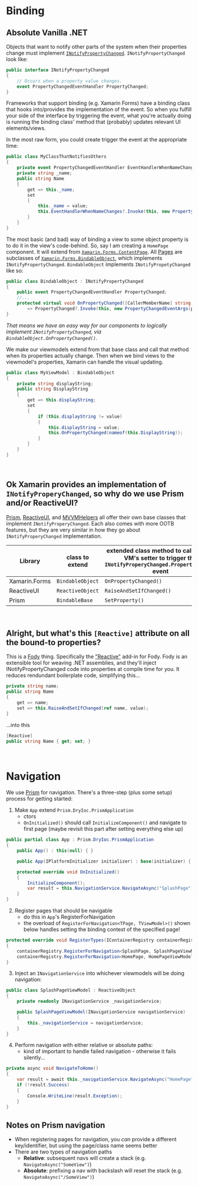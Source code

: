 # Binding

## Absolute Vanilla .NET
Objects that want to notify other parts of the system when their properties change must implement [`INotifyPropertyChanged`](https://learn.microsoft.com/en-us/dotnet/api/system.componentmodel.inotifypropertychanged?view=net-7.0).
`INotifyPropertyChanged` look like:
```c#
public interface INotifyPropertyChanged
{
    // Occurs when a property value changes.
    event PropertyChangedEventHandler PropertyChanged;
}
```

Frameworks that support binding (e.g. Xamarin Forms) have a binding class that hooks into/provides the implementation of the event. So when you fulfill your side of the interface by triggering the event, what you're actually doing is running the binding class' method that (probably) updates relevant UI elements/views.

In the most raw form, you could create trigger the event at the appropriate time:
```c#
public class MyClassThatNotifiesOthers
{
    private event PropertyChangedEventHandler EventHandlerWhenNameChanges;
    private string _name;
    public string Name
    {
        get => this._name;
        set
        {
            this._name = value;
            this.EventHandlerWhenNameChanges?.Invoke(this, new PropertyChangedEventArgs(nameof(Name)));
        }
    }
}
```

The most basic (and bad) way of binding a view to some object property is to do it in the view's code-behind.
So, say I am creating a `HomePage` component.
It will extend from [`Xamarin.Forms.ContentPage`](https://learn.microsoft.com/en-us/dotnet/api/xamarin.forms.contentpage?view=xamarin-forms).
All [Pages](https://learn.microsoft.com/en-us/xamarin/xamarin-forms/user-interface/controls/pages) are subclasses of [`Xamarin.Forms.BindableObject`](https://learn.microsoft.com/en-us/dotnet/api/xamarin.forms.bindableobject?view=xamarin-forms), which implements `INotifyPropertyChanged`.
`BindableObject` implements `INotifyPropetyChanged` like so:
```c#
public class BindableObject : INotifyPropertyChanged
{
    public event PropertyChangedEventHandler PropertyChanged;
    //...
    protected virtual void OnPropertyChanged([CallerMemberName] string propertyName = null)
        => PropertyChanged?.Invoke(this, new PropertyChangedEventArgs(propertyName));
}
```

_That means we have an easy way for our components to logically implement `INotifyPropertyChanged`, via `BindableObject.OnPropertyChanged()`._

We make our viewmodels extend from that base class and call that method when its properties actually change.
Then when we bind views to the viewmodel's properties, Xamarin can handle the visual updating.
```c#
public class MyViewModel : BindableObject
{
    private string displayString;
    public string DisplayString
    {
        get => this.displayString;
        set
        {
            if (this.displayString != value)
            {
                this.displayString = value;
                this.OnPropertyChanged(nameof(this.DisplayString));
            }
        }
    }
}
```
<br />

## Ok Xamarin provides an implementation of `INotifyProperyChanged`, so why do we use Prism and/or ReactiveUI?
[Prism](https://prismlibrary.com/docs), [ReactiveUI](https://github.com/reactiveui/ReactiveUI), and [MVVMHelpers](https://github.com/jamesmontemagno/mvvm-helpers) all offer their own base classes that implement `INotifyProperyChanged`.
Each also comes with more OOTB features, but they are very similar in how they go about `INotifyProperyChanged` implementation.

|Library|class to extend|extended class method to call in your VM's setter to trigger the `INotifyProperyChanged.PropertyChanged` event|
|-|-|-|
|Xamarin.Forms|`BindableObject`|`OnPropertyChanged()`|
|ReactiveUI|`ReactiveObject`|`RaiseAndSetIfChanged()`|
|Prism|`BindableBase`|`SetProperty()`|
<br />

## Alright, but what's this `[Reactive]` attribute on all the bound-to properties?
This is a [Fody](https://github.com/Fody/Home) thing.
Specifically the ["Reactive"](https://github.com/Fody/Home/blob/master/pages/addins.md#addins-list) add-in for Fody.
Fody is an extensible tool for weaving .NET assemblies, and they'll inject INotifyPropertyChanged code into properties at compile time for you.
It reduces rendundant boilerplate code, simplifying this...
```c#
private string name;
public string Name 
{
    get => name;
    set => this.RaiseAndSetIfChanged(ref name, value);
}
```

...into this

```c#
[Reactive]
public string Name { get; set; }
```
<br />

# Navigation
We use [Prism](https://prismlibrary.com/docs/xamarin-forms/navigation/navigation-basics.html) for navigation.
There's a three-step (plus some setup) process for getting started:

1) Make `App` extend `Prism.DryIoc.PrismApplication`
    * ctors
    * `OnInitialized()` should call `InitializeComponent()` and navigate to first page (maybe revisit this part after setting everything else up)
```c#
public partial class App : Prism.DryIoc.PrismApplication
{
    public App() : this(null) { }

    public App(IPlatformInitializer initializer) : base(initializer) { }

    protected override void OnInitialized()
    {
        InitializeComponent();
        var result = this.NavigationService.NavigateAsync("SplashPage");
    }
}
```

2) Register pages that should be navigable
    * do this in `App`'s RegisterForNavigation
    * the overload of `RegisterForNavigation<TPage, TViewModel>()` shown below handles setting the binding context of the specified page!
```c#
protected override void RegisterTypes(IContainerRegistry containerRegistry)
{
    containerRegistry.RegisterForNavigation<SplashPage, SplashPageViewModel>();
    containerRegistry.RegisterForNavigation<HomePage, HomePageViewModel>();
}
```

3) Inject an `INavigationService` into whichever viewmodels will be doing navigation:
```c#
public class SplashPageViewModel : ReactiveObject
{
    private readonly INavigationService _navigationService;

    public SplashPageViewModel(INavigationService navigationService)
    {
        this._navigationService = navigationService;
    }
}
```

4) Perform navigation with either relative or absolute paths:
    * kind of important to handle failed navigation - otherwise it fails silently...
```c#
private async void NavigateToHome()
{
    var result = await this._navigationService.NavigateAsync("HomePage");
    if (!result.Success)
    {
        Console.WriteLine(result.Exception);
    }
}
```

## Notes on Prism navigation
* When registering pages for navigation, you _can_ provide a different key/identifier, but using the page/class name seems better
* There are two types of navigation paths
    * __Relative__: subsequent navs will create a stack (e.g. `NavigateAsync("SomeView")`)
    * __Absolute__: prefixing a nav with backslash will reset the stack (e.g. `NavigateAsync("/SomeView")`)
